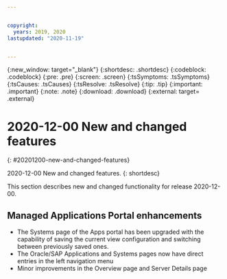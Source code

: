 ```yaml
---


copyright:
  years: 2019, 2020
lastupdated: "2020-11-19"


---
```


{:new_window: target="_blank"} 
{:shortdesc: .shortdesc} 
{:codeblock: .codeblock} 
{:pre: .pre} 
{:screen: .screen} 
{:tsSymptoms: .tsSymptoms} 
{:tsCauses: .tsCauses} 
{:tsResolve: .tsResolve} 
{:tip: .tip} 
{:important: .important} 
{:note: .note} 
{:download: .download} 
{:external: target= .external} 

# 2020-12-00 New and changed features
{: #20201200-new-and-changed-features}

2020-12-00 New and changed features.
{: shortdesc} 

This section describes new and changed functionality for release 2020-12-00.

## Managed Applications Portal enhancements
- The Systems page of the Apps portal has been upgraded with the capability of saving the current view configuration and switching between previously saved ones.
- The Oracle/SAP Applications and Systems pages now have direct entries in the left navigation menu
- Minor improvements in the Overview page and Server Details page